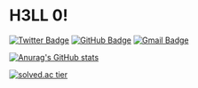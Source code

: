 # H3LL 0!

[![Twitter Badge](https://img.shields.io/badge/-Twitter-00acee?style=flat-square&logo=twitter&logoColor=white&link=https://twitter.com/smilu97/)](https://twitter.com/smilu97/)
[![GitHub Badge](https://img.shields.io/badge/-GitHub-333?style=flat-square&logo=GitHub&logoColor=white&link=https://www.github.com/smilu97)](https://www.github.com/smilu97)
[![Gmail Badge](https://img.shields.io/badge/-Gmail-B23121?style=flat-square&logo=Gmail&logoColor=white&link=mailto:smilup2244@gmail.com)](mailto:smilup2244@gmail.com)

[![Anurag's GitHub stats](https://github-readme-stats.vercel.app/api?username=smilu97)](https://github.com/anuraghazra/github-readme-stats)

[![solved.ac tier](http://mazassumnida.wtf/api/generate_badge?boj=smilu2245)](https://solved.ac/smilu2245)
